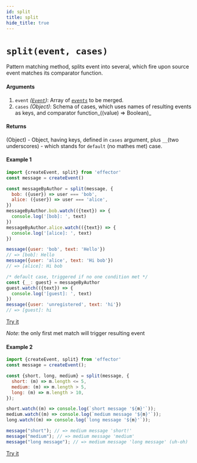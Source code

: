 ```yaml
---
id: split
title: split
hide_title: true
---
```


# `split(event, cases)`
Pattern matching method, splits event into several, which fire upon source event matches its comparator function.

#### Arguments

1. `event` _([_`Event`_](Event.md))_: Array of [_`events`_](Event.md) to be merged.
2. `cases` _(Object)_: Schema of cases, which uses names of resulting events as keys, and comparator function_((value) => Boolean)_ 

#### Returns

(Object) - Object, having keys, defined in `cases` argument, plus `__`(two underscores) - which stands for `default` (no mathes met) case.

#### Example 1

```javascript
import {createEvent, split} from 'effector'
const message = createEvent()

const messageByAuthor = split(message, {
  bob: ({user}) => user === 'bob',
  alice: ({user}) => user === 'alice',
})
messageByAuthor.bob.watch(({text}) => {
  console.log('[bob]: ', text)
})
messageByAuthor.alice.watch(({text}) => {
  console.log('[alice]: ', text)
})

message({user: 'bob', text: 'Hello'})
// => [bob]: Hello
message({user: 'alice', text: 'Hi bob'})
// => [alice]: Hi bob

/* default case, triggered if no one condition met */
const {__: guest} = messageByAuthor
guest.watch(({text}) => {
  console.log('[guest]: ', text)
})
message({user: 'unregistered', text: 'hi'})
// => [guest]: hi
```
[Try it](https://share.effector.dev/QXZsR5yM)

_Note_: the only first met match will trigger resulting event

#### Example 2

```js
import {createEvent, split} from 'effector'
const message = createEvent();

const {short, long, medium} = split(message, {
  short: (m) => m.length <= 5,
  medium: (m) => m.length > 5,
  long: (m) => m.length > 10,
});

short.watch((m) => console.log(`short message '${m}'`));
medium.watch((m) => console.log(`medium message '${m}'`));
long.watch((m) => console.log(`long message '${m}'`));

message("short"); // => medium message 'short!'
message("medium"); // => medium message 'medium'
message("long message"); // => medium message 'long message' (uh-oh)
```

[Try it](https://share.effector.dev/Ajta8lDk)